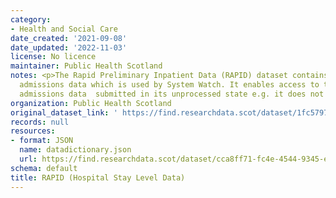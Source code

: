 ```yaml
---
category:
- Health and Social Care
date_created: '2021-09-08'
date_updated: '2022-11-03'
license: No licence
maintainer: Public Health Scotland
notes: <p>The Rapid Preliminary Inpatient Data (RAPID) dataset contains the underlying
  admissions data which is used by System Watch. It enables access to the hospital
  admissions data  submitted in its unprocessed state e.g. it does not contain predictions.</p>
organization: Public Health Scotland
original_dataset_link: ' https://find.researchdata.scot/dataset/1fc57971-5af5-499e-a500-4ffbb087f0c4'
records: null
resources:
- format: JSON
  name: datadictionary.json
  url: https://find.researchdata.scot/dataset/cca8ff71-fc4e-4544-9345-e87f6c0b3f2d/resource/1fc57971-5af5-499e-a500-4ffbb087f0c4/download/datadictionary.json
schema: default
title: RAPID (Hospital Stay Level Data)
---
```

